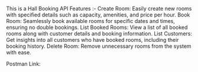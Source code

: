 This is a Hall Booking API
Features :-
Create Room: Easily create new rooms with specified details such as capacity, amenities, and price per hour.
Book Room: Seamlessly book available rooms for specific dates and times, ensuring no double bookings.
List Booked Rooms: View a list of all booked rooms along with customer details and booking information.
List Customers: Get insights into all customers who have booked rooms, including their booking history.
Delete Room: Remove unnecessary rooms from the system with ease.

Postman Link:
